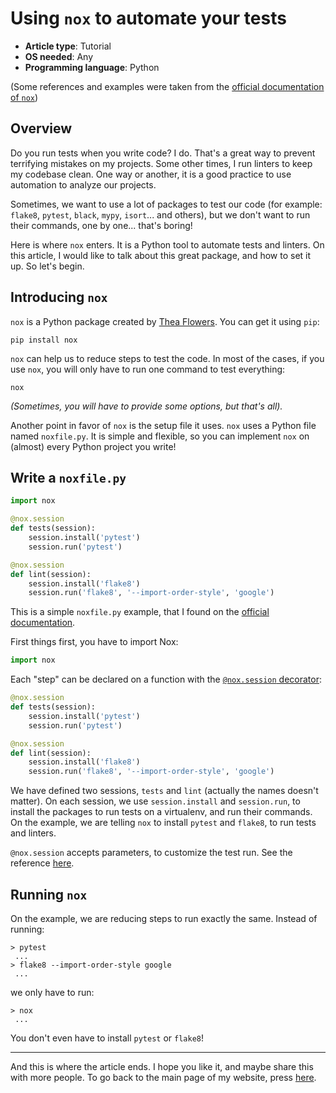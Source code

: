 # Using `nox` to automate your tests

- **Article type**: Tutorial
- **OS needed**: Any
- **Programming language**: Python

(Some references and examples were taken from the [official documentation of `nox`](http://nox.thea.codes))

## Overview

Do you run tests when you write code? I do. That's a great way to prevent terrifying mistakes on my
projects. Some other times, I run linters to keep my codebase clean. One way or another, it
is a good practice to use automation to analyze our projects.

Sometimes, we want to use a lot of packages to test our code (for example: `flake8`, `pytest`, `black`,
`mypy`, `isort`... and others), but we don't want to run their commands, one by one... that's
boring!

Here is where `nox` enters. It is a Python tool to automate tests and linters. On this article, I would like to talk
about this great package, and how to set it up. So let's begin.

## Introducing `nox`

`nox` is a Python package created by [Thea Flowers](http://thea.codes). You can get it using `pip`:

```
pip install nox
```

`nox` can help us to reduce steps to test the code. In most of the cases,
if you use `nox`, you will only have to run one command to test everything:

```
nox
```

_(Sometimes, you will have to provide some options, but that's all)._

Another point in favor of `nox` is the setup file it uses. `nox` uses a Python file named `noxfile.py`. It is simple and flexible, so you can
implement `nox` on (almost) every Python project you write!

## Write a `noxfile.py`

```python
import nox

@nox.session
def tests(session):
    session.install('pytest')
    session.run('pytest')

@nox.session
def lint(session):
    session.install('flake8')
    session.run('flake8', '--import-order-style', 'google')
```

This is a simple `noxfile.py` example, that I found on the [official documentation](http://nox.thea.codes).

First things first, you have to import Nox:

```python
import nox
```

Each "step" can be declared on a function with the [`@nox.session` decorator](https://nox.thea.codes/en/stable/config.html#nox.session):

```python
@nox.session
def tests(session):
    session.install('pytest')
    session.run('pytest')

@nox.session
def lint(session):
    session.install('flake8')
    session.run('flake8', '--import-order-style', 'google')
```

We have defined two sessions, `tests` and `lint` (actually the names doesn't matter). On each session, we use `session.install` and `session.run`, to install
the packages to run tests on a virtualenv, and run their commands.
On the example, we are telling `nox` to install `pytest` and `flake8`, to run tests and linters.

`@nox.session` accepts parameters, to customize the test run. See the reference [here](https://nox.thea.codes/en/stable/config.html#nox.session).

## Running `nox`

On the example, we are reducing steps to run exactly the same. Instead of running:

```
> pytest
 ...
> flake8 --import-order-style google
 ...
```

we only have to run:

```
> nox
 ...
```

You don't even have to install `pytest` or `flake8`!

----

And this is where the article ends. I hope you like it, and maybe share this with more people. To go back to the main page of my
website, press [here](http://DiddiLeija.github.io).
